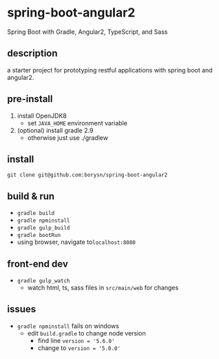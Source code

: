 # spring-boot-angular2
Spring Boot with Gradle, Angular2, TypeScript, and Sass

## description
a starter project for prototyping restful applications with spring boot and angular2.

## pre-install
1. install OpenJDK8
    - set `JAVA_HOME` environment variable
1. (optional) install gradle 2.9
    - otherwise just use ./gradlew

## install
`git clone git@github.com:borysn/spring-boot-angular2`

## build & run
* `gradle build`
* `gradle npminstall`
* `gradle gulp_build`
* `gradle bootRun`
* using browser, navigate to`localhost:8080`

## front-end dev
* `gradle gulp_watch`
    - watch html, ts, sass files in `src/main/web` for changes

## issues
* `gradle npminstall` fails on windows
    - edit `build.gradle` to change node version
        - find line `version = '5.6.0'`
        - change to `version = '5.0.0'`
